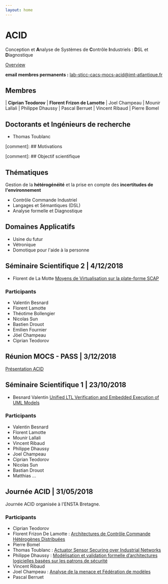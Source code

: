 ```yaml
---
layout: home
---
```


<h1>ACID</h1>

Conception et **A**nalyse de Systèmes de **C**ontrôle **I**ndustriels : **D**SL et **D**iagnostique

[Overview](Verification-MOCS_180531.pptx)

 **email membres permanents :** [lab-sticc-cacs-mocs-acid@imt-atlantique.fr](lab-sticc-cacs-mocs-acid@imt-atlantique.fr)

## Membres

| **Ciprian Teodorov** | **Florent Frizon de Lamotte**
| Joel Champeau | Mounir Lallali
| Philippe Dhaussy | Pascal Berruet
| Vincent Ribaud | Pierre Bomel

## Doctorants et Ingénieurs de recherche

- Thomas Toublanc


[comment]: ## Motivations

[comment]: ## Objectif scientifique

## Thématiques

Gestion de la **hétérogénéité** et la prise en compte des **incertitudes de l'environnement**

- Contrôle Commande Industriel
- Langages et Sémantiques (DSL)
- Analyse formelle et Diagnostique

## Domaines Applicatifs

- Usine du futur
- Vétronique
- Domotique pour l'aide à la personne

## Séminaire Scientifique 2 | 4/12/2018

- Florent de La Motte [Moyens de Virtualisation sur la
plate-forme SCAP](/assets/Scientific_Seminar___ACID_MoyensVirtualisationSCAP.pdf)

### Participants

- Valentin Besnard
- Florent Lamotte
- Théotime Bollengier
- Nicolas Sun
- Bastien Drouot
- Emilien Fournier
- Jöel Champeau
- Ciprian Teodorov


## Réunion MOCS - PASS | 3/12/2018

[Présentation ACID](/assets/MOCS_ACID_181202.pptx)

  
## Séminaire Scientifique 1 | 23/10/2018

- Besnard Valentin [Unified LTL Verification and Embedded Execution of UML Models](/assets/Scientific_Seminar___ACID_ValentinBesnard.pdf)

### Participants

- Valentin Besnard
- Florent Lamotte
- Mounir Lallali
- Vincent Ribaud
- Philippe Dhaussy
- Joel Champeau
- Ciprian Teodorov
- Nicolas Sun
- Bastian Drouot
- Matthias ...

## Journée ACID | 31/05/2018

Journée ACID organisée à l'ENSTA Bretagne.

### Participants

- Ciprian Teodorov
- Florent Frizon De Lamotte : [Architectures de Contrôle Commande Hétérogènes Distribuées](ensta_180531/PresentationACID_20180531_FdL.pdf)
- Pierre Bomel
- Thomas Toublanc : [Actuator Sensor Securing over Industrial Networks](ensta_180531/pres_Syleps_04-06-2018.pdf)
- Philippe Dhaussy : [Modélisation et validation formelle d’architectures logicielles basées sur les patrons de sécurité](ensta_180531/valid_ArchiSecu_ACID_14juin18.pdf)
- Vincent Ribaud
- Joel Champeau : [Analyse de la menace et Fédération de modèles](ensta_180531/FederationOfFederation-13-06-18.pptx)
- Pascal Berruet